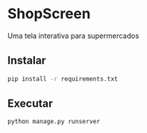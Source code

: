 # ShopScreen
Uma tela interativa para supermercados

## Instalar

```bash
pip install -r requirements.txt
```

## Executar
```bash
python manage.py runserver
```
